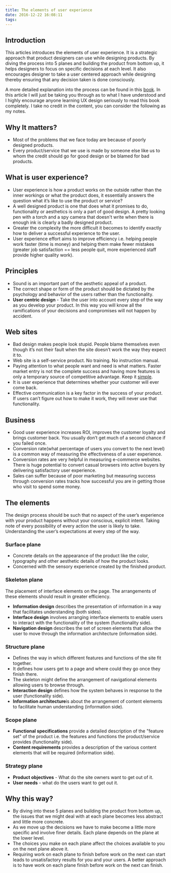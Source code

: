 ```yaml
---
title: The elements of user experience
date: 2016-12-22 16:08:11
tags:
---
```

## Introduction
This articles introduces the elements of user experience. It is a strategic approach that product designers can use while designing products. By diving the process into 5 planes and building the product from bottom up, it helps designers to focus on specific decisions at each level. It also encourages designer to take a user centered approach while designing thereby ensuring that any decision taken is done consciously.

<!-- more -->

A more detailed explanation into the process can be found in this [book](https://g.co/kgs/mBGw61). In this article I will just be taking you through as to what I have understood and I highly encourage anyone learning UX design seriously to read this book completely. I take no credit in the content, you can consider the following as my notes.

## Why It matters?
- Most of the problems that we face today are because of poorly designed products.
- Every product/service that we use is made by someone else like us to whom the credit should go for good design or be blamed for bad products.

<!-- more -->

## What is user experience?
- User experience is how a product works on the outside rather than the inner workings or what the product does, it essentially answers the question what it’s like to use the product or service?
- A well designed product is one that does what it promises to do, functionality or aesthetics is only a part of good design. A pretty looking pen with a torch and a spy camera that doesn't write when there is enough ink is clearly a badly designed product.
- Greater the complexity the more difficult it becomes to identify exactly how to deliver a successful experience to the user.
- User experience effort aims to improve efficiency i.e. helping people work faster (time is money) and helping them make fewer mistakes (greater job satisfaction == less people quit, more experienced staff provide higher quality work).

## Principles
- Sound is an important part of the aesthetic appeal of a product.
- The correct shape or form of the product should be dictated by the psychology and behavior of the users rather than the functionality.
- **User centric design** - Take the user into account every step of the way as you develop your product. In this way you will know all the ramifications of your decisions and compromises will not happen by accident.

## Web sites
- Bad design makes people look stupid. People blame themselves even though it’s not their fault when the site doesn’t work the way they expect it to.
- Web site is a self-service product. No training. No instruction manual.
- Paying attention to what people want and need is what matters. Faster market entry is not the complete success and having more features is only a temporary source of competitive advantage. Keep it [simple](https://en.wikipedia.org/wiki/KISS_principle).
- It is user experience that determines whether your customer will ever come back.
- Effective communication is a key factor in the success of your product. If users can’t figure out how to make it work, they will never use that functionality.

## Business
- Good user experience increases ROI, improves the customer loyalty and brings customer back. You usually don’t get much of a second chance if you failed once.
- Conversion rate(what percentage of users you convert to the next level) is a common way of measuring the effectiveness of a user experience.
- Conversion rates are very helpful in measuring e-commerce websites. There is huge potential to convert casual browsers into active buyers by delivering satisfactory user experience.
- Sales can suffer because of poor marketing but measuring success through conversion rates tracks how successful you are in getting those who visit to spend some money.

## The elements
The design process should be such that no aspect of the user’s experience with your product happens without your conscious, explicit intent. Taking note of every possibility of every action the user is likely to take. Understanding the user’s expectations at every step of the way.

### Surface plane
- Concrete details on the appearance of the product like the color, typography and other aesthetic details of how the product looks.
- Concerned with the sensory experience created by the finished product.

### Skeleton plane
The placement of interface elements on the page. The arrangements of these elements should result in greater efficiency.
- **Information design** describes the presentation of information in a way that facilitates understanding (both sides).
- **Interface design** involves arranging interface elements to enable users to interact with the functionality of the system (functionality side).
- **Navigation design** describes the set of screen elements that allow the user to move through the information architecture (information side).

### Structure plane
- Defines the way in which different features and functions of the site fit together. 
- It defines how users get to a page and where could they go once they finish there. 
- The skeleton might define the arrangement of navigational elements allowing users to browse through.
- **Interaction design** defines how the system behaves in response to the user (functionality side).
- **Information architecture**is about the arrangement of content elements to facilitate human understanding (information side).

### Scope plane 
- **Functional specifications** provide a detailed description of the "feature set" of the product i.e. the features and functions the product/service provides (functionality side).
- **Content requirements** provides a description of the various content elements that will be required (information side).

### Strategy plane
- **Product objectives** - What do the site owners want to get out of it.
- **User needs** - what do the users want to get out it.

## Why this way?
- By diving into these 5 planes and building the product from bottom up, the issues that we might deal with at each plane becomes less abstract and little more concrete. 
- As we move up the decisions we have to make become a little more specific and involve finer details. Each plane depends on the plane at the lower level. 
- The choices you make on each plane affect the choices available to you on the next plane above it.
- Requiring work on each plane to finish before work on the next can start leads to unsatisfactory results for you and your users. A better approach is to have work on each plane finish before work on the next can finish.